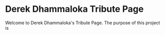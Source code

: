 # Derek Dhammaloka Tribute Page

Welcome to Derek Dhammaloka's Tribute Page.  The purpose of this project is 